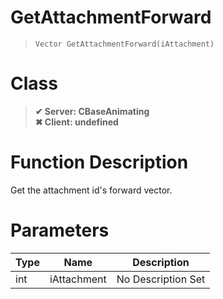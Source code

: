 # GetAttachmentForward
> `Vector GetAttachmentForward(iAttachment)`
# Class
> __✔ Server: CBaseAnimating__  
> __✖ Client: undefined__  
# Function Description
Get the attachment id's forward vector.
# Parameters
Type|Name|Description
--|--|--
int|iAttachment|No Description Set
